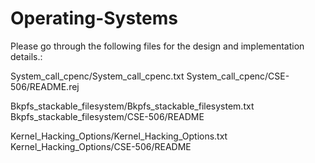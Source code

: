 # Operating-Systems

Please go through the following files for the design and implementation details.:

System_call_cpenc/System_call_cpenc.txt
System_call_cpenc/CSE-506/README.rej

Bkpfs_stackable_filesystem/Bkpfs_stackable_filesystem.txt
Bkpfs_stackable_filesystem/CSE-506/README

Kernel_Hacking_Options/Kernel_Hacking_Options.txt
Kernel_Hacking_Options/CSE-506/README

